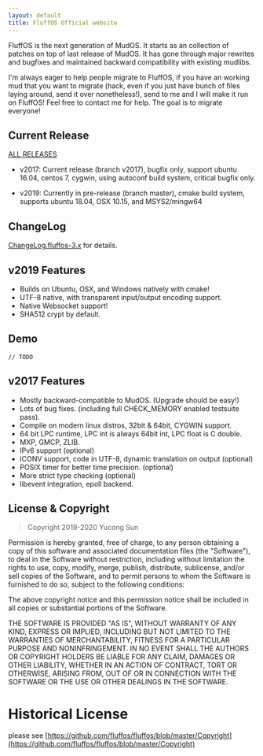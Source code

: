 ```yaml
---
layout: default
title: FluffOS Official website
---
```


FluffOS is the next generation of MudOS. It starts as an collection of patches on top of last release of MudOS. It has gone through major rewrites and bugfixes and maintained backward compatibility with existing mudlibs.

I'm always eager to help people migrate to FluffOS, if you have an working mud that you want to migrate (hack, even if you just have bunch of files laying around, send it over nonetheless!), send to me and I will make it run on FluffOS! Feel free to contact me for help. The goal is to migrate everyone!

## Current Release

[ALL RELEASES](https://github.com/fluffos/fluffos/releases)

* v2017: Current release (branch v2017), bugfix only, support ubuntu 16.04, centos 7, cygwin, using autoconf build system, critical bugfix only.

* v2019: Currently in pre-release (branch master), cmake build system, supports ubuntu 18.04, OSX 10.15, and MSYS2/mingw64

## ChangeLog

[ChangeLog.fluffos-3.x](https://github.com/fluffos/fluffos/blob/next-3.0/ChangeLog.fluffos-3.x) for details.

## v2019 Features
- Builds on Ubuntu, OSX, and Windows natively with cmake!
- UTF-8 native, with transparent input/output encoding support.
- Native Websocket support!
- SHA512 crypt by default.

## Demo

    // TODO

## v2017 Features

- Mostly backward-compatible to MudOS. (Upgrade should be easy!)
- Lots of bug fixes. (including full CHECK_MEMORY enabled testsuite pass).
- Compile on modern linux distros, 32bit & 64bit, CYGWIN support.
- 64 bit LPC runtime, LPC int is always 64bit int, LPC float is C double.
- MXP, GMCP, ZLIB.
- IPv6 support (optional)
- ICONV support, code in UTF-8, dynamic translation on output (optional)
- POSIX timer for better time precision. (optional)
- More strict type checking (optional)
- libevent integration, epoll backend.

## License & Copyright

> Copyright 2019-2020 Yucong Sun

Permission is hereby granted, free of charge, to any person obtaining a copy of this software and associated documentation files (the "Software"), to deal in the Software without restriction, including without limitation the rights to use, copy, modify, merge, publish, distribute, sublicense, and/or sell copies of the Software, and to permit persons to whom the Software is furnished to do so, subject to the following conditions:

The above copyright notice and this permission notice shall be included in all copies or substantial portions of the Software.

THE SOFTWARE IS PROVIDED "AS IS", WITHOUT WARRANTY OF ANY KIND, EXPRESS OR IMPLIED, INCLUDING BUT NOT LIMITED TO THE WARRANTIES OF MERCHANTABILITY, FITNESS FOR A PARTICULAR PURPOSE AND NONINFRINGEMENT. IN NO EVENT SHALL THE AUTHORS OR COPYRIGHT HOLDERS BE LIABLE FOR ANY CLAIM, DAMAGES OR OTHER LIABILITY, WHETHER IN AN ACTION OF CONTRACT, TORT OR OTHERWISE, ARISING FROM, OUT OF OR IN CONNECTION WITH THE SOFTWARE OR THE USE OR OTHER DEALINGS IN THE SOFTWARE.

# Historical License

please see [https://github.com/fluffos/fluffos/blob/master/Copyright](https://github.com/fluffos/fluffos/blob/master/Copyright)

